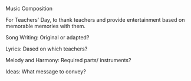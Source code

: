 Music Composition

For Teachers' Day, to thank teachers and provide entertainment based on memorable memories with them.

Song Writing: Original or adapted?


Lyrics: Dased on which teachers?


Melody and Harmony: Required parts/ instruments?


Ideas: What message to convey?
